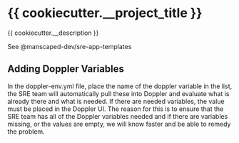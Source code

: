 # {{ cookiecutter.__project_title }}

{{ cookiecutter.__description }}

See @manscaped-dev/sre-app-templates

## Adding Doppler Variables

In the doppler-env.yml file, place the name of the doppler variable in the
list, the SRE team will automatically pull these into Doppler and evaluate
what is already there and what is needed. If there are needed variables, the
value must be placed in the Doppler UI. The reason for this is to ensure 
that the SRE team has all of the Doppler variables needed and if there are
variables missing, or the values are empty, we will know faster and be able
to remedy the problem.
